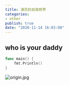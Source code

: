 ```yaml
---
title: 演员的自我修养
categories:
- other
publish: true
date: "2020-11-14 16:03:08"
---
```

## who is your daddy
```go
func main() {
    fmt.Println()
}

```
![origin.jpg](https://himura.xyz/static/image/20201114/origin.jpg)